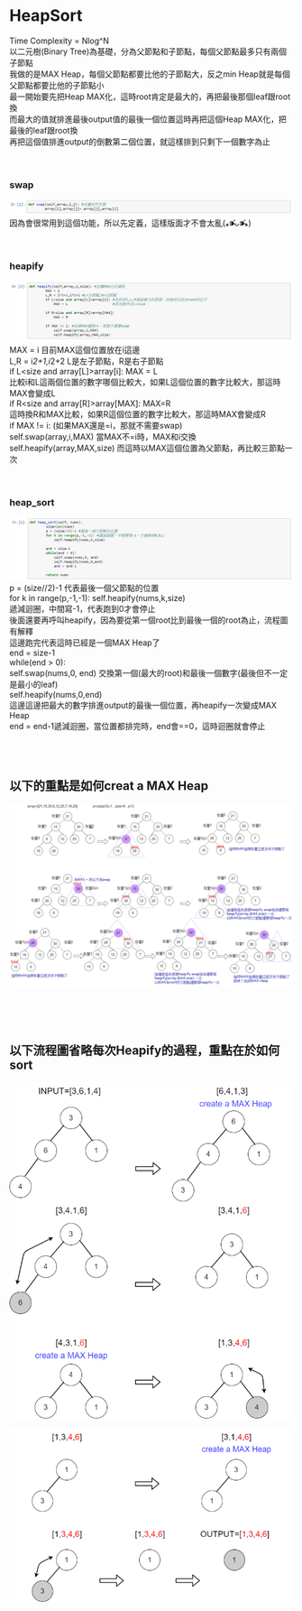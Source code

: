 # HeapSort

Time Complexity = Nlog^N<br>
以二元樹(Binary Tree)為基礎，分為父節點和子節點，每個父節點最多只有兩個子節點<br>
我做的是MAX Heap，每個父節點都要比他的子節點大，反之min Heap就是每個父節點都要比他的子節點小<br>
最一開始要先把Heap MAX化，這時root肯定是最大的，再把最後那個leaf跟root換<br>
而最大的值就排進最後output值的最後一個位置這時再把這個Heap MAX化，把最後的leaf跟root換<br>
再把這個值排進output的倒數第二個位置，就這樣排到只剩下一個數字為止<br>
<br>
<br>
### swap
![image](https://github.com/yunghsin615/little_sun/blob/master/CodeSignal/Python/def_swap.jpg)
因為會很常用到這個功能，所以先定義，這樣版面才不會太亂(⁎⁍̴̛ᴗ⁍̴̛⁎)<br>
<br>
<br>
### heapify
![image](https://github.com/yunghsin615/little_sun/blob/master/CodeSignal/Python/def_heapify.jpg)
MAX = i 目前MAX這個位置放在i這邊<br>
L,R = i*2+1,i*2+2 L是左子節點，R是右子節點<br>
if L<size and array[L]>array[i]: MAX = L <br>
比較i和L這兩個位置的數字哪個比較大，如果L這個位置的數字比較大，那這時MAX會變成L<br>
if R<size and array[R]>array[MAX]: MAX=R <br>
這時換R和MAX比較，如果R這個位置的數字比較大，那這時MAX會變成R <br>
if MAX != i: (如果MAX還是=i，那就不需要swap)<br>
self.swap(array,i,MAX) 當MAX不=i時，MAX和i交換<br>
self.heapify(array,MAX,size) 而這時以MAX這個位置為父節點，再比較三節點一次<br>
<br>
<br>
### heap_sort
![image](https://github.com/yunghsin615/little_sun/blob/master/CodeSignal/Python/def_heap_sort.jpg)
p = (size//2)-1 代表最後一個父節點的位置<br>
for k in range(p,-1,-1): self.heapify(nums,k,size)<br>
遞減迴圈，中間寫-1，代表跑到0才會停止<br>
後面還要再呼叫heapify，因為要從第一個root比到最後一個的root為止，流程圖有解釋<br>
這邊跑完代表這時已經是一個MAX Heap了<br>
end = size-1<br>
while(end > 0):<br>
self.swap(nums,0, end) 交換第一個(最大的root)和最後一個數字(最後但不一定是最小的leaf)<br>
self.heapify(nums,0,end)<br>
這邊這邊把最大的數字排進output的最後一個位置，再heapify一次變成MAX Heap<br>
end = end-1遞減迴圈，當位置都排完時，end會==0，這時迴圈就會停止<br>
<br>
<br>
<br>

以下的重點是如何creat a MAX Heap<br>
-
![image](https://github.com/yunghsin615/little_sun/blob/master/CodeSignal/Python/Heapify.png)

<br>
<br>
<br>

以下流程圖省略每次Heapify的過程，重點在於如何sort<br>
-
![image](https://github.com/yunghsin615/little_sun/blob/master/CodeSignal/Python/HeapSort.png)

![image](https://github.com/yunghsin615/little_sun/blob/master/CodeSignal/Python/HeapSort2.png)
 
